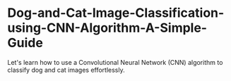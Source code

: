 # Dog-and-Cat-Image-Classification-using-CNN-Algorithm-A-Simple-Guide
Let's learn how to use a Convolutional Neural Network (CNN) algorithm to classify dog and cat images effortlessly.
